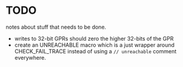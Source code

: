 # TODO
notes about stuff that needs to be done.

- writes to 32-bit GPRs should zero the higher 32-bits of the GPR
- create an UNREACHABLE macro which is a just wrapper around CHECK_FAIL_TRACE instead of using a `// unreachable` comment everywhere.

